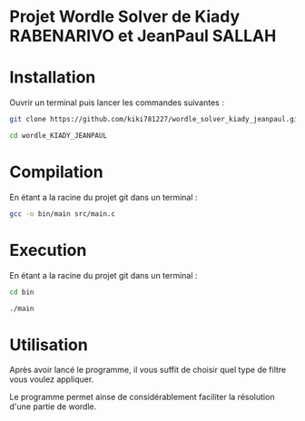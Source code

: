# Projet Wordle Solver de Kiady RABENARIVO et JeanPaul SALLAH


# Installation

Ouvrir un terminal puis lancer les commandes suivantes :

```sh
git clone https://github.com/kiki781227/wordle_solver_kiady_jeanpaul.git
```
```sh
cd wordle_KIADY_JEANPAUL
```



# Compilation

En étant a la racine du projet git dans un terminal :

```sh
gcc -o bin/main src/main.c
```


# Execution 

En étant a la racine du projet git dans un terminal :
```sh
cd bin
```
```sh
./main
```

# Utilisation

Après avoir lancé le programme, il vous suffit de choisir quel type de filtre vous voulez appliquer.

Le programme permet ainse de considérablement faciliter la résolution d'une partie de wordle.
